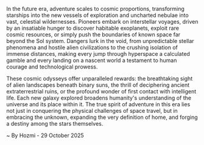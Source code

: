 
In the future era, adventure scales to cosmic proportions, transforming starships into the new vessels of exploration and uncharted nebulae into vast, celestial wildernesses. Pioneers embark on interstellar voyages, driven by an insatiable hunger to discover habitable exoplanets, exploit rare cosmic resources, or simply push the boundaries of known space far beyond the Sol system. Dangers lurk in the void, from unpredictable stellar phenomena and hostile alien civilizations to the crushing isolation of immense distances, making every jump through hyperspace a calculated gamble and every landing on a nascent world a testament to human courage and technological prowess.

These cosmic odysseys offer unparalleled rewards: the breathtaking sight of alien landscapes beneath binary suns, the thrill of deciphering ancient extraterrestrial ruins, or the profound wonder of first contact with intelligent life. Each new galaxy explored broadens humanity's understanding of the universe and its place within it. The true spirit of adventure in this era lies not just in conquering the physical challenges of space travel, but in embracing the unknown, expanding the very definition of home, and forging a destiny among the stars themselves.

~ By Hozmi - 29 October 2025
